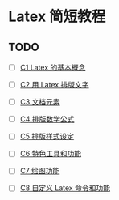 # Latex 简短教程

## TODO

- [ ] [C1 Latex 的基本概念](https://github.com/Ubpa/Note/blob/master/Other/LatexIntro/notes/C1.md) 
- [ ] [C2 用 Latex 排版文字](https://github.com/Ubpa/Note/blob/master/Other/LatexIntro/notes/C2.md) 
- [ ] [C3 文档元素](https://github.com/Ubpa/Note/blob/master/Other/LatexIntro/notes/C3.md) 
- [ ] [C4 排版数学公式](https://github.com/Ubpa/Note/blob/master/Other/LatexIntro/notes/C4.md) 
- [ ] [C5 排版样式设定](https://github.com/Ubpa/Note/blob/master/Other/LatexIntro/notes/C5.md) 
- [ ] [C6 特色工具和功能](https://github.com/Ubpa/Note/blob/master/Other/LatexIntro/notes/C6.md) 
- [ ] [C7 绘图功能](https://github.com/Ubpa/Note/blob/master/Other/LatexIntro/notes/C7.md) 
- [ ] [C8 自定义 Latex 命令和功能](https://github.com/Ubpa/Note/blob/master/Other/LatexIntro/notes/C8.md) 

